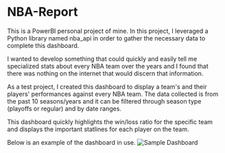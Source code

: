 # NBA-Report

This is a PowerBI personal project of mine.
In this project, I leveraged a Python library named nba_api
in order to gather the necessary data to complete this dashboard.

I wanted to develop something that could quickly and easily tell me
specialized stats about every NBA team over the years and I found that
there was nothing on the internet that would discern that information. 

As a test project, I created this dashboard to display a team's and
their players' performances against every NBA team. The data collected
is from the past 10 seasons/years and it can be filtered through season
type (playoffs or regular) and by date ranges.

This dashboard quickly highlights the win/loss ratio for the specific team
and displays the important statlines for each player on the team.

Below is an example of the dashboard in use.
![Sample Dashboard](/sample_dashboard.jpg)
